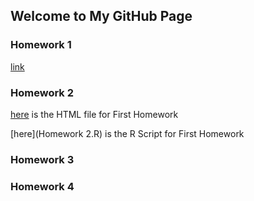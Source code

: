 ## Welcome to My GitHub Page

### Homework 1
[link](https://moodle.boun.edu.tr/login/)

### Homework 2

[here](Homework-2.html) is the HTML file for First Homework

[here](Homework 2.R) is the R Script for First Homework

### Homework 3

### Homework 4


